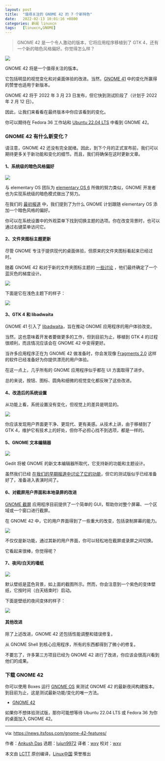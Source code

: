 ```yaml
---
layout: post
title:	"值得关注的 GNOME 42 的 7 个新特色"
date:	2022-02-13 10:01:16 +0800 
categories:	新闻 linuxcn 
tags:	[linuxcn,GNOME]
---
```




> 
> GNOME 42 是一个令人激动的版本，它将应用程序移植到了 GTK 4，还有一个新的暗色风格偏好。你觉得怎么样？
> 
> 
> 


![](/Asserts/Images//attachment/album/202202/13/100116jzxp72ghhjcwoz2c.jpg)


GNOME 42 将是一个值得关注的版本。


它包括明显的视觉变化和对桌面体验的改进。当然，[GNOME 41](https://news.itsfoss.com/gnome-41-release/) 中的变化所赢得的赞誉也适用于新版本。


GNOME 42 将于 2022 年 3 月 23 日发布，但它快到测试阶段了（计划于 2022 年 2 月 12 日）。


因此，让我们来看看在最终版本中你应该看到的变化。


你可以期待在 Fedora 36 工作站和 [Ubuntu 22.04 LTS](https://itsfoss.com/ubuntu-22-04-release-features/) 中看到 GNOME 42。


### GNOME 42 有什么新变化？


请注意，GNOME 42 还没有完全就绪。因此，到下个月的正式宣布前，我们可以期待更多关于新功能和变化的细节。而且，我们将确保在这时更新文章。


#### 1、系统级的暗色风格偏好


![](/Asserts/Images//attachment/album/202202/13/100117alsiismwiwlq0ms0.jpg)


与 elementary OS 团队为 [elementary OS 6](https://news.itsfoss.com/elementary-os-6-features/) 所做的努力类似，GNOME 开发者也为实现系统级的暗色模式做出了努力。


在我们的 [最初报道](https://news.itsfoss.com/gnome-42-dark-style-preference/) 中，我们提到了为什么 GNOME 计划跟随 elementary OS 添加一个暗色风格的偏好。


你可以在系统设置中的外观菜单下找到切换主题的选项。你在改变背景时，也可以通过右键菜单访问它。


#### 2、文件夹图标主题更新


尽管 GNOME 专注于提供现代的桌面体验，但原来的文件夹图标看起来已经过时。


随着 GNOME 42 和对于新的文件夹图标主题的 [一些讨论](https://gitlab.gnome.org/GNOME/adwaita-icon-theme/-/merge_requests/38) ，他们最终确定了一个蓝灰色的梯度设计。


![](/Asserts/Images//attachment/album/202202/13/100118cv1z1nhjg66lvvm8.jpg)


下面是它在浅色主题下的样子：


![](/Asserts/Images//attachment/album/202202/13/100119jfemhfvflh6qp9ek.jpg)


#### 3、GTK 4 和 libadwaita


GNOME 41 引入了 [libadwaita](https://aplazas.pages.gitlab.gnome.org/blog/blog/2021/03/31/introducing-libadwaita.html)，旨在推动 GNOME 应用程序的用户体验改变。


当然，这也意味着开发者要做更多的工作，但到目前为止，移植到 GTK 4 的过程很顺利，而且情况应该会在 GNOME 42 中变得更好。


当许多应用程序正在为 GNOME 42 做准备时，你会发现像 [Fragments 2.0](https://news.itsfoss.com/fragments-2-0-release/) 这样的软件已经准备好为你提供漂亮的用户体验。


在这一点上，几乎所有的 GNOME 应用程序似乎都在 UI 方面取得了进步。


总的来说，按钮、图标、圆角和细微的视觉变化都反映了这些改进。


#### 4、改造后的系统设置


从功能上看，系统设置没有变化，但视觉上的差异是明显的。


![](/Asserts/Images//attachment/album/202202/13/100119gotg3fv0zf378zlr.jpg)


你应该发现用户界面更干净、更现代、更有美感。从技术上讲，由于移植到了GTK 4，维护它有技术上的好处，但你不必担心找不到选项，都是一样的。


#### 5、GNOME 文本编辑器


![](/Asserts/Images//attachment/album/202202/13/100120wwewky5o6iy6eoh6.jpg)


Gedit 将被 GNOME 的新文本编辑器所取代，它支持新的功能和主题设计。


虽然我们已经 [在我们的早期报道中讨论了它的功能](https://news.itsfoss.com/gnome-text-editor-to-replace-gedit/)，但它的测试版似乎已经准备好了，准备进入表演时间了。


#### 6、对截屏用户界面和本地录屏的改进


[GNOME 截屏](https://itsfoss.com/using-gnome-screenshot-tool/) 应用程序目前提供了一个简单的 GUI，帮助你对整个屏幕、一个区域或一个窗口进行截屏。


在 GNOME 42 中，它的用户界面得到了一些重大的改变，包括录制屏幕的能力。


![](/Asserts/Images//attachment/album/202202/13/100121ircc7zg7gb9krcqz.jpg)


不仅仅是新功能，通过其新的用户界面，你可以轻松地在截屏或录屏之间切换。


它看起来很棒，你觉得呢？


#### 7、夜间/白天的墙纸


![](/Asserts/Images//attachment/album/202202/13/100122xllo34k0vll9ks00.jpg)


默认壁纸是蓝色背景，如上面的截图所示。然而，你会注意到一个紫色的变体壁纸，它按时间（白天结束时）启动。


下面是壁纸的夜间变体的样子：


![](/Asserts/Images//attachment/album/202202/13/100123ky78kbzc4kb94bqf.jpg)


#### 其他改进


除了上述改进，GNOME 42 还包括性能调整和错误修复。


从 GNOME Shell 到核心应用程序，所有的东西都得到了微小的修复。


不要忘了，许多第三方项目已经为 GNOME 42 进行了改进，你应该会很高兴看到他们的成果。


### 下载 GNOME 42


你可以使用 Boxes 运行 [GNOME OS](https://itsfoss.com/gnome-os/) 来测试 GNOME 42 的最新夜间构建版本。到目前为止，这是测试最新功能/变化的唯一方法。


* [GNOME 42](https://os.gnome.org)


如果你不想体验测试版，那你可能想等待 Ubuntu 22.04 LTS 或 Fedora 36 为你的桌面加入 GNOME 42。




---


via: <https://news.itsfoss.com/gnome-42-features/>


作者：[Ankush Das](https://news.itsfoss.com/author/ankush/) 选题：[lujun9972](https://github.com/lujun9972) 译者：[wxy](https://github.com/wxy) 校对：[wxy](https://github.com/wxy)


本文由 [LCTT](https://github.com/LCTT/TranslateProject) 原创编译，[Linux中国](https://linux.cn/) 荣誉推出
